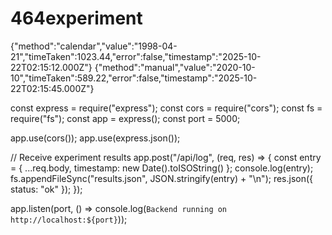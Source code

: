 # 464experiment

{"method":"calendar","value":"1998-04-21","timeTaken":1023.44,"error":false,"timestamp":"2025-10-22T02:15:12.000Z"}
{"method":"manual","value":"2020-10-10","timeTaken":589.22,"error":false,"timestamp":"2025-10-22T02:15:45.000Z"}


const express = require("express");
const cors = require("cors");
const fs = require("fs");
const app = express();
const port = 5000;

app.use(cors());
app.use(express.json());

// Receive experiment results
app.post("/api/log", (req, res) => {
  const entry = { ...req.body, timestamp: new Date().toISOString() };
  console.log(entry);
  fs.appendFileSync("results.json", JSON.stringify(entry) + "\n");
  res.json({ status: "ok" });
});

app.listen(port, () => console.log(`Backend running on http://localhost:${port}`));

